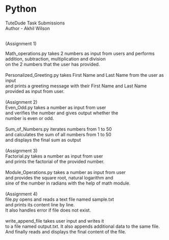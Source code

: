 # Python
TuteDude Task Submissions
<br>
Author - Akhil Wilson

<br>
(Assignment 1)

<br>


Math_operations.py takes 2 numbers as input from users and performs addition, subtraction, multiplication and division
<br>
on the 2 numbers that the user has provided.
<br>
<br>
Personalized_Greeting.py takes First Name and Last Name from the user as input 
<br>
and prints a greeting message with their First Name and Last Name provided as input from user.
<br>
<br>
(Assignment 2)
<br>
Even_Odd.py takes a number as input from user
<br>
and verifies the number and gives output whether the
<br>
number is even or odd.
<br>
<br>
Sum_of_Numbers.py iterates numbers from 1 to 50
<br>
and calculates the sum of all numbers from 1 to 50
<br>
and displays the final sum as output
<br>
<br>
(Assignment 3)
<br>
Factorial.py takes a number as input from user
<br>
and prints the factorial of the provided number.
<br>
<br>
Module_Operations.py takes a number as input from user
<br>
and provides the square root, natural logarithm and
<br>
sine of the number in radians with the help of math module.
<br>
<br>
(Assignment 4)
<br>
file.py opens and reads a text file named sample.txt 
<br>
and prints its content line by line.
<br>
It also handles error if file does not exist.
<br>
<br>
write_append_file takes user input and writes it
<br>
to a file named output.txt. It also appends additional data to the same file.
<br>
And finally reads and displays the final content of the file.
